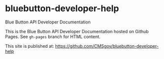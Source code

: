 # bluebutton-developer-help
Blue Button API Developer Documentation

This is the Blue Button API Developer Documentation hosted on Github Pages.
See `gh-pages` branch for HTML content.

This site is published at:
https://github.com/CMSgov/bluebutton-developer-help
